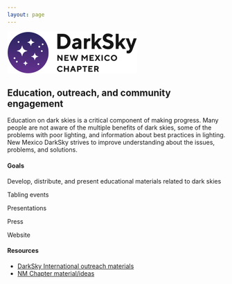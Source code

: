 ```yaml
---
layout: page
---
```


![logo](../logo.png)

## Education, outreach, and community engagement

Education on dark skies is a critical component of making progress. Many people
are not aware of the multiple benefits of dark skies, some of the problems
with poor lighting, and information about best practices in lighting. New Mexico
DarkSky strives to improve understanding about the issues, problems, and solutions.

#### Goals 

Develop, distribute, and present educational materials related to dark skies

Tabling events

Presentations

Press

Website

#### Resources

- [DarkSky International outreach materials](https://darksky.org/resources/public-outreach-materials/)
- [NM Chapter material/ideas](../outreach)


